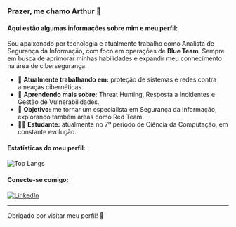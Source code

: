 ### Prazer, me chamo Arthur 👋

#### Aqui estão algumas informações sobre mim e meu perfil:
Sou apaixonado por tecnologia e atualmente trabalho como Analista de Segurança da Informação, com foco em operações de **Blue Team**. Sempre em busca de aprimorar minhas habilidades e expandir meu conhecimento na área de cibersegurança.

- 🔭 **Atualmente trabalhando em:** proteção de sistemas e redes contra ameaças cibernéticas.  
- 🌱 **Aprendendo mais sobre:** Threat Hunting, Resposta a Incidentes e Gestão de Vulnerabilidades.  
- 🎯 **Objetivo:** me tornar um especialista em Segurança da Informação, explorando também áreas como Red Team.  
- 🧑‍💻 **Estudante:** atualmente no 7º período de Ciência da Computação, em constante evolução.   

#### Estatísticas do meu perfil:
<!-- ![TryHackMe Badge](https://tryhackme-badges.s3.amazonaws.com/yuukizzz.png) -->
![Top Langs](https://github-readme-stats-git-masterrstaa-rickstaa.vercel.app/api/top-langs/?username=arthurpanetto&layout=compact&bg_color=000&border_color=30A3DC&title_color=E94D5F&text_color=FFF) 

#### Conecte-se comigo:
[![LinkedIn](https://img.shields.io/badge/LinkedIn-0077B5?style=for-the-badge&logo=linkedin&logoColor=white)](https://www.linkedin.com/in/arthur-panetto-7b170722b/)

---

Obrigado por visitar meu perfil! 🚀
